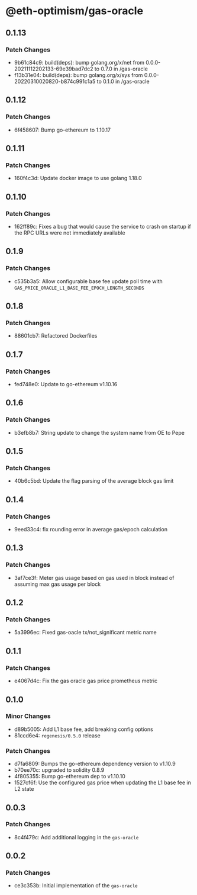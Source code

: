# @eth-optimism/gas-oracle

## 0.1.13

### Patch Changes

- 9b61c84c9: build(deps): bump golang.org/x/net from 0.0.0-20211112202133-69e39bad7dc2 to 0.7.0 in /gas-oracle
- f13b31e04: build(deps): bump golang.org/x/sys from 0.0.0-20220310020820-b874c991c1a5 to 0.1.0 in /gas-oracle

## 0.1.12

### Patch Changes

- 6f458607: Bump go-ethereum to 1.10.17

## 0.1.11

### Patch Changes

- 160f4c3d: Update docker image to use golang 1.18.0

## 0.1.10

### Patch Changes

- 162ff89c: Fixes a bug that would cause the service to crash on startup if the RPC URLs were not immediately available

## 0.1.9

### Patch Changes

- c535b3a5: Allow configurable base fee update poll time with `GAS_PRICE_ORACLE_L1_BASE_FEE_EPOCH_LENGTH_SECONDS`

## 0.1.8

### Patch Changes

- 88601cb7: Refactored Dockerfiles

## 0.1.7

### Patch Changes

- fed748e0: Update to go-ethereum v1.10.16

## 0.1.6

### Patch Changes

- b3efb8b7: String update to change the system name from OE to Pepe

## 0.1.5

### Patch Changes

- 40b6c5bd: Update the flag parsing of the average block gas limit

## 0.1.4

### Patch Changes

- 9eed33c4: fix rounding error in average gas/epoch calculation

## 0.1.3

### Patch Changes

- 3af7ce3f: Meter gas usage based on gas used in block instead of assuming max gas usage per block

## 0.1.2

### Patch Changes

- 5a3996ec: Fixed gas-oacle tx/not_significant metric name

## 0.1.1

### Patch Changes

- e4067d4c: Fix the gas oracle gas price prometheus metric

## 0.1.0

### Minor Changes

- d89b5005: Add L1 base fee, add breaking config options
- 81ccd6e4: `regenesis/0.5.0` release

### Patch Changes

- d7fa6809: Bumps the go-ethereum dependency version to v1.10.9
- b70ee70c: upgraded to solidity 0.8.9
- 4f805355: Bump go-ethereum dep to v1.10.10
- 1527cf6f: Use the configured gas price when updating the L1 base fee in L2 state

## 0.0.3

### Patch Changes

- 8c4f479c: Add additional logging in the `gas-oracle`

## 0.0.2

### Patch Changes

- ce3c353b: Initial implementation of the `gas-oracle`
